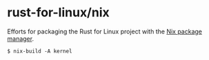 # rust-for-linux/nix

Efforts for packaging the Rust for Linux project with the [Nix package manager](https://nixos.org/).

```
$ nix-build -A kernel
```

